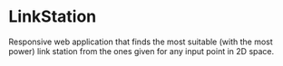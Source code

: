 # LinkStation
Responsive web application that finds the most suitable (with the most power) link station from the ones given for any input point in 2D space.
